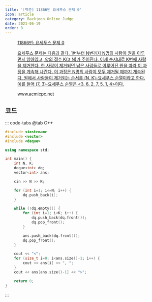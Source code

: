 ```yaml
---
title: '[백준] 11866번 요세푸스 문제 0'
icon: article
category: Baekjoon Online Judge
date: 2021-06-19
order: 3
---
```


<figure class="opengraph"><a href="https://www.acmicpc.net/problem/11866" data-source-url="https://www.acmicpc.net/problem/11866">
<div class="og-image" style="background-image: url('https://drive.google.com/uc?export=view&id=1nCax5mgwtYA82T46I_ntU1afsBBNkrLr');"></div>
<div class="og-text">
<p class="og-title">11866번: 요세푸스 문제 0</p>
<p class="og-desc">요세푸스 문제는 다음과 같다. 1번부터 N번까지 N명의 사람이 원을 이루면서 앉아있고, 양의 정수 K(≤ N)가 주어진다. 이제 순서대로 K번째 사람을 제거한다. 한 사람이 제거되면 남은 사람들로 이루어진 원을 따라 이 과정을 계속해 나간다. 이 과정은 N명의 사람이 모두 제거될 때까지 계속된다. 원에서 사람들이 제거되는 순서를 (N, K)-요세푸스 순열이라고 한다. 예를 들어 (7, 3)-요세푸스 순열은 &lt;3, 6, 2, 7, 5, 1, 4&gt;이다.</p>
<p class="og-host">www.acmicpc.net</p></div></a></figure>

## 코드
::: code-tabs
@tab C++
```cpp
#include <iostream>
#include <vector>
#include <deque>

using namespace std;

int main() {
    int N, K;
    deque<int> dq;
    vector<int> ans;

    cin >> N >> K;

    for (int i=1; i<=N; i++) {
        dq.push_back(i);
    }

    while (!dq.empty()) {
        for (int i=1; i<K; i++) {
            dq.push_back(dq.front());
            dq.pop_front();
        }

        ans.push_back(dq.front());
        dq.pop_front();
    }

    cout << "<";
    for (size_t i=0; i<ans.size()-1; i++) {
        cout << ans[i] << ", ";
    }
    cout << ans[ans.size()-1] << ">";

    return 0;
}
```
:::
